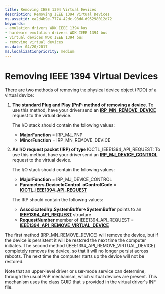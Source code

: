 ```yaml
---
title: Removing IEEE 1394 Virtual Devices
description: Removing IEEE 1394 Virtual Devices
ms.assetid: ea2d4b9e-7774-42dc-98dd-d95298012d72
keywords:
- emulation drivers WDK IEEE 1394 bus
- hardware emulation drivers WDK IEEE 1394 bus
- virtual devices WDK IEEE 1394 bus
- removing virtual devices
ms.date: 04/20/2017
ms.localizationpriority: medium
---
```


# Removing IEEE 1394 Virtual Devices





There are two methods of removing the physical device object (PDO) of a virtual device:

1.  **The standard Plug and Play (PnP) method of removing a device**. To use this method, have your driver send an [**IRP\_MN\_REMOVE\_DEVICE**](../kernel/irp-mn-remove-device.md) request to the virtual device.

    The I/O stack should contain the following values:

    -   **MajorFunction** = IRP\_MJ\_PNP
    -   **MinorFunction** = IRP\_MN\_REMOVE\_DEVICE

2.  **An I/O request packet (IRP) of type** IOCTL\_IEEE1394\_API\_REQUEST: To use this method, have your driver send an [**IRP\_MJ\_DEVICE\_CONTROL**](../kernel/irp-mj-device-control.md) request to the virtual device.

    The I/O stack should contain the following values:

    -   **MajorFunction** = IRP\_MJ\_DEVICE\_CONTROL
    -   **Parameters.DeviceIoControl.IoControlCode** = [**IOCTL\_IEEE1394\_API\_REQUEST**](https://msdn.microsoft.com/library/windows/hardware/ff537241)

    The IRP should contain the following values:

    -   **AssocicatedIrp.SystemBuffer-&gt;SystemBuffer** points to an [**IEEE1394\_API\_REQUEST**](/previous-versions/ff537204(v=vs.85)) structure
    -   **RequestNumber** member of IEEE1394\_API\_REQUEST = [**IEEE1394\_API\_REMOVE\_VIRTUAL\_DEVICE**](https://msdn.microsoft.com/library/windows/hardware/ff537201)

The first method (IRP\_MN\_REMOVE\_DEVICE) will remove the device, but if the device is persistent it will be restored the next time the computer initiates. The second method (IEEE1394\_API\_REMOVE\_VIRTUAL\_DEVICE) completely removes the device, so that it will no longer persist across reboots. The next time the computer starts up the device will not be restored.

Note that an upper-level driver or user-mode service can determine, through the usual PnP mechanism, which virtual devices are present. This mechanism uses the class GUID that is provided in the virtual driver's INF file.

 

